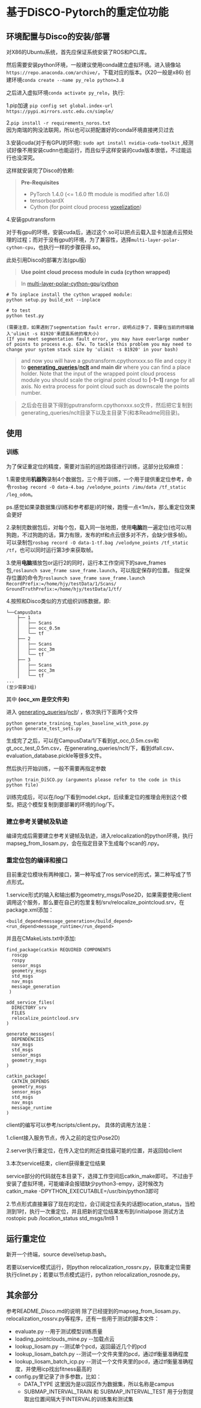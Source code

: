 # 基于DiSCO-Pytorch的重定位功能

## 环境配置与Disco的安装/部署
对X86的Ubuntu系统，首先应保证系统安装了ROS和PCL库。

然后需要安装python环境，一般建议使用conda建立虚拟环境。进入镜像站`https://repo.anaconda.com/archive/`，下载对应的版本。(X20一般是x86)
创建环境`conda create --name py_relo python=3.8`

之后进入虚拟环境`conda activate py_relo`，执行:

1.pip加速 `pip config set global.index-url https://pypi.mirrors.ustc.edu.cn/simple/ `

2.`pip install -r requirements_noros.txt`  
因为南瑞的狗没法联网，所以也可以把配置好的conda环境直接拷贝过去

3.安装cuda(对于有GPU的环境): `sudo apt install nvidia-cuda-toolkit` ,经测试好像不用安装cudnn也能运行，而且似乎这样安装的cuda版本很低，不过能运行也没深究。

这样就安装完了Disco的依赖:

>**Pre-Requisites**
>* PyTorch 1.4.0 (<= 1.6.0 fft module is modified after 1.6.0)
>* tensorboardX
>* Cython (for point cloud process [voxelization](https://github.com/ZJU-Robotics-Lab/Voxelization_API.git))

 
4.安装gputransform

对于有gpu的环境，安装cuda后，通过这个.so可以把点云载入显卡加速点云预处理的过程；而对于没有gpu的环境，为了兼容性，选择`multi-layer-polar-cython-cpu`，也执行一样的步骤获得.so。

此处引用Disco的部署方法(gpu版)

>**Use point cloud process module in cuda (cython wrapped)**

>In [multi-layer-polar-cython-gpu](https://github.com/MaverickPeter/DiSCO-pytorch/tree/main/multi-layer-polar-cython)/[cython](https://github.com/MaverickPeter/DiSCO-pytorch/tree/main/multi-layer-polar-cython/cython)

```
# To inplace install the cython wrapped module:
python setup.py build_ext --inplace

# to test
python test.py 

(需要注意，如果遇到了segmentation fault error，说明点过多了，需要在当前的终端输入'ulimit -s 81920'来提高系统的堆大小)
(If you meet segmentation fault error, you may have overlarge number of points to process e.g. 67w. To tackle this problem you may need to change your system stack size by 'ulimit -s 81920' in your bash)
```

>and now you will have a gputransform.cpythonxxx.so file and copy it to **[generating_queries](https://github.com/MaverickPeter/DiSCO-pytorch/tree/main/generating_queries)/[nclt](https://github.com/MaverickPeter/DiSCO-pytorch/tree/main/generating_queries/nclt) and main dir** where you can find a place holder. Note that the input of the wrapped point cloud process module you should scale the original point cloud to **[-1~1]** range for all axis. No extra process for point cloud such as downscale the points number.

>之后会在目录下得到gputransform.cpythonxxx.so文件，然后把它复制到generating_queries/nclt目录下以及主目录下(和本Readme同目录)。


## 使用
### 训练
为了保证重定位的精度，需要对当前的巡检路径进行训练，这部分比较麻烦：

1.需要使用**机器狗**录制4个数据包，三个用于训练，一个用于提供重定位参考，命令`rosbag record -O data-4.bag /velodyne_points /imu/data /tf_static /leg_odom`。

ps.感觉如果录数据集(训练和参考都是)的时候，跑慢一点<1m/s，那么重定位效果会更好

2.录制完数据包后，对每个包，载入同一张地图，使用**电脑**跑一遍定位(也可以用狗跑，不过狗跑的话，算力有限，发布的tf和点云很多对不齐，会缺少很多帧)。可以录制包`rosbag record -O data-1-tf.bag /velodyne_points /tf_static /tf`，也可以同时运行第3步来获取帧。

3.使用**电脑**播放包or运行2的同时，运行本工作空间下的save_frames包,`roslaunch save_frame save_frame.launch`，可以指定保存的位置。
指定保存位置的命令为`roslaunch save_frame save_frame.launch RecordPrefix:=/home/hjy/testData/1/Scans/ GroundTruthPrefix:=/home/hjy/testData/1/tf/`

4.按照和Disco类似的方式组织训练数据，即:
```
└──CampusData
    ├── 1
    │   ├── Scans
    │   ├── occ_0.5m
    │   └── tf
    ├── 2
    │   ├── Scans
    │   ├── occ_3m
    │   └── tf
    ├── 3
    │   ├── Scans
    │   ├── occ_3m
    │   └── tf
...
(至少需要3组)
```
其中 **(occ_xm 是空文件夹)**

进入 [generating_queries](https://github.com/MaverickPeter/DiSCO-pytorch/tree/main/generating_queries)/[nclt](https://github.com/MaverickPeter/DiSCO-pytorch/tree/main/generating_queries/nclt)/
，依次执行下面两个文件
```
python generate_training_tuples_baseline_with_pose.py
python generate_test_sets.py
```
生成完了之后，可以在CampusData/1/下看到gt_occ_0.5m.csv和gt_occ_test_0.5m.csv，在generating_queries/nclt/下，看到dfall.csv、evaluation_database.pickle等很多文件。

然后执行开始训练，一般不需要再指定参数
```
python train_DiSCO.py (arguments please refer to the code in this python file)
```
训练完成后，可以在/log/下看到model.ckpt，后续重定位的推理会用到这个模型。把这个模型复制到要部署的环境的/log/下。

### 建立参考关键帧及轨迹
编译完成后需要建立参考关键帧及轨迹，进入relocalization的python环境，执行mapseg_from_liosam.py，会在指定目录下生成每个scan的.npy。

### 重定位包的编译和接口
目前重定位模块有两种接口，第一种写成了ros service的形式，第二种写成了节点形式。

1.service形式的输入和输出都为geometry_msgs/Pose2D，如果需要使用client调用这个服务，那么要在自己的包里复制/srv/relocalize_pointcloud.srv，在package.xml添加：
```
<build_depend>message_generation</build_depend>
<run_depend>message_runtime</run_depend>
```
并且在CMakeLists.txt中添加:
```
find_package(catkin REQUIRED COMPONENTS 
  roscpp 
  rospy 
  sensor_msgs
  geometry_msgs
  std_msgs
  nav_msgs
  message_generation  
 )

add_service_files(
  DIRECTORY srv
  FILES
  relocalize_pointcloud.srv
)

generate_messages(
  DEPENDENCIES
  nav_msgs
  std_msgs
  sensor_msgs
  geometry_msgs
)

catkin_package(
  CATKIN_DEPENDS    
  geometry_msgs
  sensor_msgs
  std_msgs  
  nav_msgs
  message_runtime
)
```
client的编写可以参考/scripts/client.py。
具体的调用方法是：

1.client接入服务节点，传入之前的定位(Pose2D)

2.server执行重定位，在传入定位的附近查找最可能的位置，并返回给client

3.本次service结束，client获得重定位结果

service部分的代码就在本目录下，选择工作空间后catkin_make即可。
不过由于安装了虚拟环境，可能编译会报错缺少python3-empy，这时候改为 
catkin_make -DPYTHON_EXECUTABLE=/usr/bin/python3即可

2.节点形式直接兼容了现在的定位，会订阅定位丢失的话题location_status，当检测到1时，执行一次重定位，并且把新的定位结果发布到/initialpose
测试方法rostopic pub  /location_status  std_msgs/Int8 1 


## 运行重定位

新开一个终端，source devel/setup.bash。

若要以service模式运行，则python relocalization_rossrv.py，获取重定位需要执行clinet.py；若要以节点模式运行，python relocalization_rosnode.py。


## 其余部分
参考README_Disco.md的说明
除了已经提到的mapseg_from_liosam.py、relocalization_rossrv.py等程序，还有一些用于测试的脚本文件：
- evaluate.py --用于测试模型训练质量
- loading_pointclouds_mine.py --加载点云
- lookup_liosam.py --测试单个pcd，返回最近几个的pcd
- lookup_liosam_batch.py --测试一个文件夹里的pcd，通过tf衡量准确程度
- lookup_liosam_batch_icp.py --测试一个文件夹里的pcd，通过tf衡量准确程度，并使用icp找出fitness最高的
- config.py里记录了许多参数，比如：
  - DATA_TYPE 这里因为是以园区作为数据集，所以名称是campus
  - SUBMAP_INTERVAL_TRAIN 和 SUBMAP_INTERVAL_TEST 用于分割提取出位置间隔大于INTERVAL的训练集和测试集
